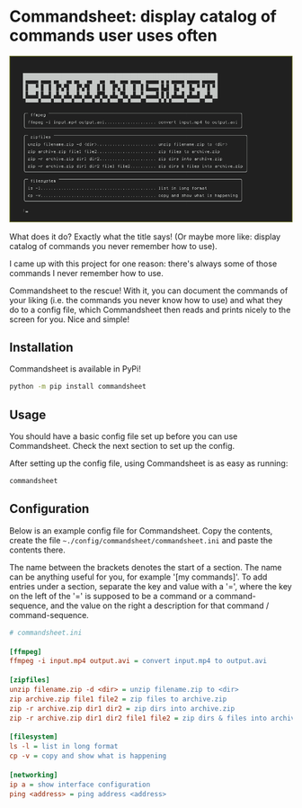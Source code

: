 # Commandsheet: display catalog of commands user uses often

![image](https://raw.githubusercontent.com/nikkelarsson/commandsheet/main/commandsheet.png)

What does it do? Exactly what the title says! (Or maybe more like: display
catalog of commands you never remember how to use).

I came up with this project for one reason: there's always some of those
commands I never remember how to use.

Commandsheet to the rescue! With it, you can document the commands of your
liking (i.e. the commands you never know how to use) and what they do to a
config file, which Commandsheet then reads and prints nicely to the screen for
you. Nice and simple!

## Installation
Commandsheet is available in PyPi!
``` sh
python -m pip install commandsheet
```

## Usage
You should have a basic config file set up before you can use Commandsheet.
Check the next section to set up the config.

After setting up the config file, using Commandsheet is as easy as running:
``` sh
commandsheet
```

## Configuration
Below is an example config file for Commandsheet. Copy the contents, create the
file `~./config/commandsheet/commandsheet.ini` and paste the contents there.

The name between the brackets denotes the start of a section. The name can be
anything useful for you, for example '[my commands]'. To add entries under a
section, separate the key and value with a '=', where the key on the left of
the '=' is supposed to be a command or a command-sequence, and the value on
the right a description for that command / command-sequence.

``` ini
# commandsheet.ini

[ffmpeg]
ffmpeg -i input.mp4 output.avi = convert input.mp4 to output.avi

[zipfiles]
unzip filename.zip -d <dir> = unzip filename.zip to <dir>
zip archive.zip file1 file2 = zip files to archive.zip
zip -r archive.zip dir1 dir2 = zip dirs into archive.zip
zip -r archive.zip dir1 dir2 file1 file2 = zip dirs & files into archive.zip

[filesystem]
ls -l = list in long format
cp -v = copy and show what is happening

[networking]
ip a = show interface configuration
ping <address> = ping address <address>
```
